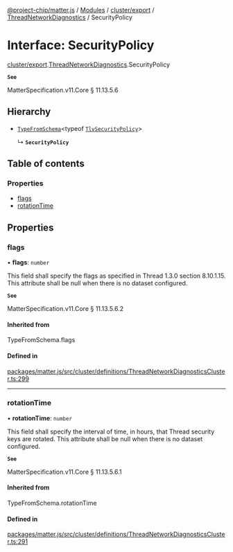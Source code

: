 [@project-chip/matter.js](../README.md) / [Modules](../modules.md) / [cluster/export](../modules/cluster_export.md) / [ThreadNetworkDiagnostics](../modules/cluster_export.ThreadNetworkDiagnostics.md) / SecurityPolicy

# Interface: SecurityPolicy

[cluster/export](../modules/cluster_export.md).[ThreadNetworkDiagnostics](../modules/cluster_export.ThreadNetworkDiagnostics.md).SecurityPolicy

**`See`**

MatterSpecification.v11.Core § 11.13.5.6

## Hierarchy

- [`TypeFromSchema`](../modules/tlv_export.md#typefromschema)\<typeof [`TlvSecurityPolicy`](../modules/cluster_export.ThreadNetworkDiagnostics.md#tlvsecuritypolicy)\>

  ↳ **`SecurityPolicy`**

## Table of contents

### Properties

- [flags](cluster_export.ThreadNetworkDiagnostics.SecurityPolicy.md#flags)
- [rotationTime](cluster_export.ThreadNetworkDiagnostics.SecurityPolicy.md#rotationtime)

## Properties

### flags

• **flags**: `number`

This field shall specify the flags as specified in Thread 1.3.0 section 8.10.1.15. This attribute shall be
null when there is no dataset configured.

**`See`**

MatterSpecification.v11.Core § 11.13.5.6.2

#### Inherited from

TypeFromSchema.flags

#### Defined in

[packages/matter.js/src/cluster/definitions/ThreadNetworkDiagnosticsCluster.ts:299](https://github.com/project-chip/matter.js/blob/0c058ae17fdba4c0b89b8b13c309011d51782299/packages/matter.js/src/cluster/definitions/ThreadNetworkDiagnosticsCluster.ts#L299)

___

### rotationTime

• **rotationTime**: `number`

This field shall specify the interval of time, in hours, that Thread security keys are rotated. This
attribute shall be null when there is no dataset configured.

**`See`**

MatterSpecification.v11.Core § 11.13.5.6.1

#### Inherited from

TypeFromSchema.rotationTime

#### Defined in

[packages/matter.js/src/cluster/definitions/ThreadNetworkDiagnosticsCluster.ts:291](https://github.com/project-chip/matter.js/blob/0c058ae17fdba4c0b89b8b13c309011d51782299/packages/matter.js/src/cluster/definitions/ThreadNetworkDiagnosticsCluster.ts#L291)
